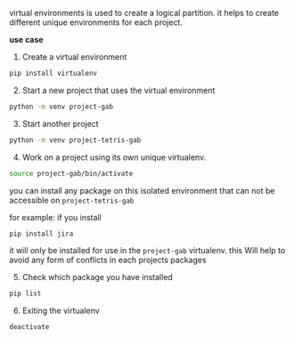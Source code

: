 virtual environments is used to create a logical partition.
it helps to create different unique environments for each project.

**use case**

1. Create a virtual environment

```bash
pip install virtualenv
```
2. Start a new project that uses the virtual environment 

```bash
python -m venv project-gab
```

3. Start another project

```bash
python -m venv project-tetris-gab
```
4. Work on a project using its own unique virtualenv.

```bash 
source project-gab/bin/activate
```
you can install any package on this isolated environment that can not be accessible on `project-tetris-gab`

for example: if you install 
```bash
pip install jira
```
it will only be installed for use in the `project-gab` virtualenv. this Will help to avoid any form of conflicts in each projects packages

5. Check which package you have installed 

```bash
pip list
```

6. Exiting the virtualenv

```bash
deactivate 
```




